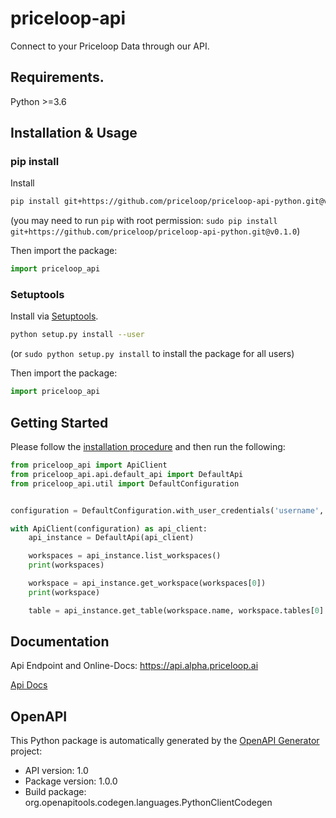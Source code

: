 # priceloop-api

Connect to your Priceloop Data through our API.

## Requirements.

Python >=3.6

## Installation & Usage
### pip install

Install
```sh
pip install git+https://github.com/priceloop/priceloop-api-python.git@v0.1.0
```
(you may need to run `pip` with root permission: `sudo pip install git+https://github.com/priceloop/priceloop-api-python.git@v0.1.0`)

Then import the package:
```python
import priceloop_api
```

### Setuptools

Install via [Setuptools](http://pypi.python.org/pypi/setuptools).

```sh
python setup.py install --user
```
(or `sudo python setup.py install` to install the package for all users)

Then import the package:
```python
import priceloop_api
```

## Getting Started

Please follow the [installation procedure](#installation--usage) and then run the following:

```python
from priceloop_api import ApiClient
from priceloop_api.api.default_api import DefaultApi
from priceloop_api.util import DefaultConfiguration


configuration = DefaultConfiguration.with_user_credentials('username', 'password')

with ApiClient(configuration) as api_client:
    api_instance = DefaultApi(api_client)

    workspaces = api_instance.list_workspaces()
    print(workspaces)

    workspace = api_instance.get_workspace(workspaces[0])
    print(workspace)

    table = api_instance.get_table(workspace.name, workspace.tables[0].name)
```

## Documentation

Api Endpoint and Online-Docs: https://api.alpha.priceloop.ai

[Api Docs](docs/DefaultApi.md)

## OpenAPI

This Python package is automatically generated by the [OpenAPI Generator](https://openapi-generator.tech) project:

- API version: 1.0
- Package version: 1.0.0
- Build package: org.openapitools.codegen.languages.PythonClientCodegen
